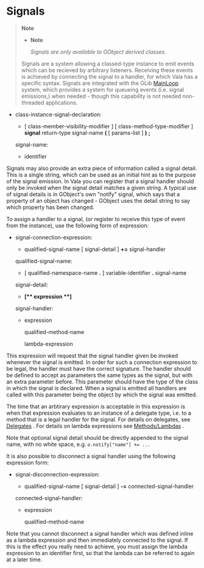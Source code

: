 

Signals
=======

> **Note**
>
> -   **Note**
>
>     *Signals are only available to GObject derived classes.*
>
> Signals are a system allowing a classed-type instance to emit events
> which can be recieved by arbitrary listeners. Receiving these events
> is achieved by connecting the signal to a handler, for which Vala has
> a specific syntax. Signals are integrated with the GLib
> [MainLoop](http://wiki.gnome.org/action/show/Projects/Vala/Manual/Export/MainLoop#)
> system, which provides a system for queueing events (i.e. signal
> emissions,) when needed - though this capability is not needed
> non-threaded applications.

-   class-instance-signal-declaration:

    -   [ class-member-visibility-modifier ] [
        class-method-type-modifier ] **signal** return-type signal-name
        **(** [ params-list ] **)** **;**

    signal-name:

    -   identifier

Signals may also provide an extra piece of information called a signal detail. This is a single string, which can be used as an initial hint as to the purpose of the signal emission. In Vala you can register that a signal handler should only be invoked when the signal detail matches a given string. A typical use of signal details is in GObject's own
"notify" signal, which says that a property of an object has changed -
GObject uses the detail string to say which property has been changed.

To assign a handler to a signal, (or register to receive this type of event from the instance), use the following form of expression:

-   signal-connection-expression:

    -   qualified-signal-name [ signal-detail ] **+=** signal-handler

    qualified-signal-name:

    -   [ qualified-namespace-name **.** ] variable-identifier **.**
        signal-name

    signal-detail:

    -   **[\*\* expression \*\*]**

    signal-handler:

    -   expression

        qualified-method-name

        lambda-expression

This expression will request that the signal handler given be invoked whenever the signal is emitted. In order for such a connection expression to be legal, the handler must have the correct signature. The handler should be defined to accept as parameters the same types as the signal, but with an extra parameter before. This parameter should have the type of the class in which the signal is declared. When a signal is emitted all handlers are called with this parameter being the object by which the signal was emitted.

The time that an arbtirary expression is acceptable in this expression is when that expression evaluates to an instance of a delegate type,
i.e. to a method that is a legal handler for the signal. For details on delegates, see
[Delegates](http://wiki.gnome.org/action/show/Projects/Vala/Manual/Export/Vala/Manual/Delegates#)
. For details on lambda expressions see
[Methods/Lambdas](http://wiki.gnome.org/action/show/Projects/Vala/Manual/Export/Vala/Manual/Methods#Lambdas)
.

Note that optional signal detail should be directly appended to the signal name, with no white space, e.g. `o.notify["name"] += ...`

It is also possible to disconnect a signal handler using the following expression form:

-   signal-disconnection-expression:

    -   qualified-signal-name [ signal-detail ] **-=**
        connected-signal-handler

    connected-signal-handler:

    -   expression

        qualified-method-name

Note that you cannot disconnect a signal handler which was defined inline as a lambda expression and then immediately connected to the signal. If this is the effect you really need to achieve, you must assign the lambda expression to an identifier first, so that the lambda can be referred to again at a later time.


